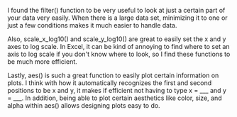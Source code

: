 I found the filter() function to be very useful to look at just a certain part of your data very easily. When there is a large data set, minimizing it to one or just a few conditions makes it much easier to handle data. 
 
Also, scale_x_log10() and scale_y_log10() are great to easily set the x and y axes to log scale. In Excel, it can be kind of annoying to find where to set an axis to log scale if you don't know where to look, so I find these functions to be much more efficient.
 
Lastly, aes() is such a great function to easily plot certain information on plots. I think with how it automatically recognizes the first and second positions to be x and y, it makes if efficient not having to type x = ___ and y = ___. In addition, being able to plot certain aesthetics like color, size, and alpha within aes() allows designing plots easy to do.